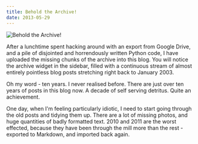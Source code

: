 ```yaml
---
title: Behold the Archive!
date: 2013-05-29
---
```


![Behold the Archive!](https://source.unsplash.com/s9CC2SKySJM/1600x900)

After a lunchtime spent hacking around with an export from Google Drive, and a pile of disjointed and horrendously written Python code, I have uploaded the missing chunks of the archive into this blog. You will notice the archive widget in the sidebar, filled with a continuous stream of almost entirely pointless blog posts stretching right back to January 2003.

Oh my word - ten years. I never realised before. There are just over ten years of posts in this blog now. A decade of self serving detritus. Quite an achievement.

One day, when I'm feeling particularly idiotic, I need to start going through the old posts and tidying them up. There are a lot of missing photos, and huge quantities of badly formatted text. 2010 and 2011 are the worst effected, because they have been through the mill more than the rest - exported to Markdown, and imported back again.